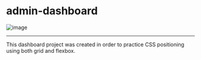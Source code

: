 # admin-dashboard

![image](https://user-images.githubusercontent.com/98855058/220809227-eec92070-e21f-4e1a-8c2a-81cb98b3e69f.png)

-----------------------

This dashboard project was created in order to practice CSS positioning using both grid and flexbox.
